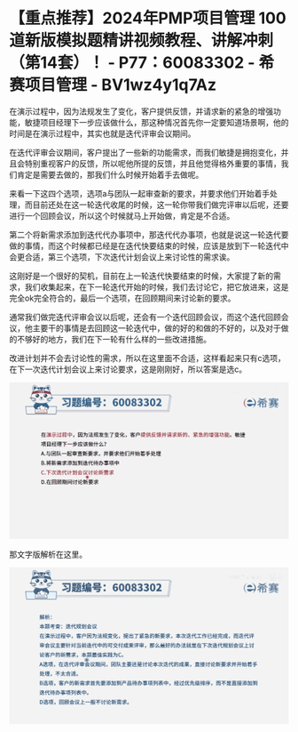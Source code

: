 # 【重点推荐】2024年PMP项目管理 100道新版模拟题精讲视频教程、讲解冲刺（第14套）！ - P77：60083302 - 希赛项目管理 - BV1wz4y1q7Az

在演示过程中，因为法规发生了变化，客户提供反馈，并请求新的紧急的增强功能，敏捷项目经理下一步应该做什么，那这种情况首先你一定要知道场景啊，他的时间是在演示过程中，其实也就是迭代评审会议期间。

在迭代评审会议期间，客户提出了一些新的功能需求，而我们敏捷是拥抱变化，并且会特别重视客户的反馈，所以呢他所提的反馈，并且他觉得格外重要的事情，我们肯定是需要去做的，那我们什么时候开始着手去做呢。

来看一下这四个选项，选项a与团队一起审查新的要求，并要求他们开始着手处理，而目前还处在这一轮迭代收尾的时候，这一轮你带我们做完评审以后呢，还要进行一个回顾会议，所以这个时候就马上开始做，肯定是不合适。

第二个将新需求添加到迭代代办事项中，那迭代代办事项，也就是说这一轮迭代要做的事情，而这个时候都已经是在迭代快要结束的时候，应该是放到下一轮迭代中会更合适，第三个选项，下次迭代计划会议上来讨论性的需求诶。

这刚好是一个很好的契机，目前在上一轮迭代快要结束的时候，大家提了新的需求，我们收集起来，在下一轮迭代开始的时候，我们去讨论它，把它放进来，这是完全ok完全符合的，最后一个选项，在回顾期间来讨论新的要求。

通常我们做完迭代评审会议以后呢，还会有一个迭代回顾会议，而这个迭代回顾会议，他主要干的事情是去回顾这一轮迭代中，做的好的和做的不好的，以及对于做的不够好的地方，我们在下一轮有什么样的一些改进措施。

改进计划并不会去讨论性的需求，所以在这里面不合适，这样看起来只有c选项，在下一次迭代计划会议上来讨论要求，这是刚刚好，所以答案是选c。



![](img/19c2ec43c823e58c2bf922f84c9fa8ab_1.png)

那文字版解析在这里。

![](img/19c2ec43c823e58c2bf922f84c9fa8ab_3.png)